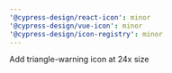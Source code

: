 ```yaml
---
'@cypress-design/react-icon': minor
'@cypress-design/vue-icon': minor
'@cypress-design/icon-registry': minor
---
```


Add triangle-warning icon at 24x size
